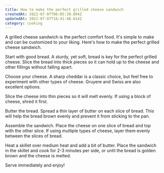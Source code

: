 ```yaml
---
title: How to make the perfect grilled cheese sandwich
createdAt: 2022-07-07T06:05:39.894Z
updatedAt: 2022-07-07T16:41:48.614Z
category: cooking
---
```


A grilled cheese sandwich is the perfect comfort food. It's simple to make and can be customized to your liking. Here's how to make the perfect grilled cheese sandwich.

Start with good bread. A sturdy, yet soft, bread is key for the perfect grilled cheese. Slice the bread into thick pieces so it can hold up to the cheese and other fillings without falling apart.

Choose your cheese. A sharp cheddar is a classic choice, but feel free to experiment with other types of cheese. Gruyere and Swiss are also excellent options.

Slice the cheese into thin pieces so it will melt evenly. If using a block of cheese, shred it first.

Butter the bread. Spread a thin layer of butter on each slice of bread. This will help the bread brown evenly and prevent it from sticking to the pan.

Assemble the sandwich. Place the cheese on one slice of bread and top with the other slice. If using multiple types of cheese, layer them evenly between the slices of bread.

Heat a skillet over medium heat and add a bit of butter. Place the sandwich in the skillet and cook for 2-3 minutes per side, or until the bread is golden brown and the cheese is melted.

Serve immediately and enjoy!
